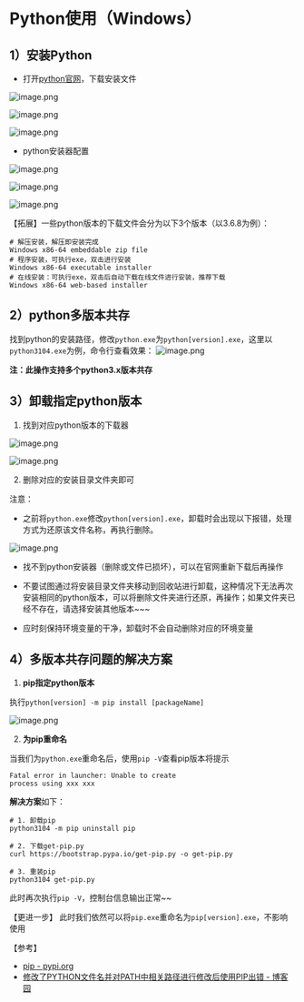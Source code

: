 # Python使用（Windows）

## 1）安装Python

- 打开[python官网](https://www.python.org/)，下载安装文件

![image.png](https://s2.loli.net/2022/04/04/KDowQU3ZSh54e7E.png)

![image.png](https://s2.loli.net/2022/04/04/Ovpm97JXIfdhort.png)

![image.png](https://s2.loli.net/2022/04/04/7CvGPacjDw4UMgO.png)

- python安装器配置

![image.png](https://s2.loli.net/2022/04/04/5fc689yh2DMVIrF.png)

![image.png](https://s2.loli.net/2022/04/04/dLTexRsV8JgUwpY.png)

![image.png](https://s2.loli.net/2022/04/04/GwyWneaY9kHuz1o.png)

【拓展】一些python版本的下载文件会分为以下3个版本（以3.6.8为例）：

```shell
# 解压安装，解压即安装完成
Windows x86-64 embeddable zip file 
# 程序安装，可执行exe，双击进行安装
Windows x86-64 executable installer
# 在线安装：可执行exe，双击后自动下载在线文件进行安装，推荐下载
Windows x86-64 web-based installer
```

## 2）python多版本共存

找到python的安装路径，修改`python.exe`为`python[version].exe`，这里以`python3104.exe`为例，命令行查看效果：
![image.png](https://s2.loli.net/2022/04/04/bAcZ8opsEdtkxKJ.png)

**注：此操作支持多个python3.x版本共存**

## 3）卸载指定python版本

1. 找到对应python版本的下载器

![image.png](https://s2.loli.net/2022/04/04/Kbqagytwr9F17sD.png)

![image.png](https://s2.loli.net/2022/04/04/46cxdzkFIwHZlRo.png)

2. 删除对应的安装目录文件夹即可

注意：

- 之前将`python.exe`修改`python[version].exe`，卸载时会出现以下报错，处理方式为还原该文件名称，再执行删除。

![image.png](https://s2.loli.net/2022/04/04/3xuLptBsPZCMI9w.png)

- 找不到python安装器（删除或文件已损坏），可以在官网重新下载后再操作

- 不要试图通过将安装目录文件夹移动到回收站进行卸载，这种情况下无法再次安装相同的python版本，可以将删除文件夹进行还原，再操作；如果文件夹已经不存在，请选择安装其他版本~~~

- 应时刻保持环境变量的干净，卸载时不会自动删除对应的环境变量

## 4）多版本共存问题的解决方案

1. **pip指定python版本**

执行`python[version] -m pip install [packageName]`

![image.png](https://s2.loli.net/2022/04/04/a7Ydn8kDmlvueoU.png)

2. **为pip重命名**

当我们为`python.exe`重命名后，使用`pip -V`查看pip版本将提示

```shell
Fatal error in launcher: Unable to create
process using xxx xxx
```

**解决方案**如下：

```shell
# 1. 卸载pip
python3104 -m pip uninstall pip

# 2. 下载get-pip.py
curl https://bootstrap.pypa.io/get-pip.py -o get-pip.py

# 3. 重装pip
python3104 get-pip.py
```

此时再次执行`pip -V`，控制台信息输出正常~~

【更进一步】
此时我们依然可以将`pip.exe`重命名为`pip[version].exe`，不影响使用

【参考】

- [pip - pypi.org](https://pypi.org/project/pip/)
- [修改了PYTHON文件名并对PATH中相关路径进行修改后使用PIP出错 - 博客园](https://www.cnblogs.com/wutaotaosin/articles/12284146.html)
